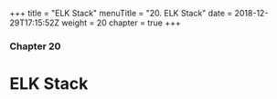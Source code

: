 +++
title = "ELK Stack"
menuTitle = "20. ELK Stack"
date = 2018-12-29T17:15:52Z
weight = 20
chapter = true
+++
### Chapter 20

# ELK Stack
